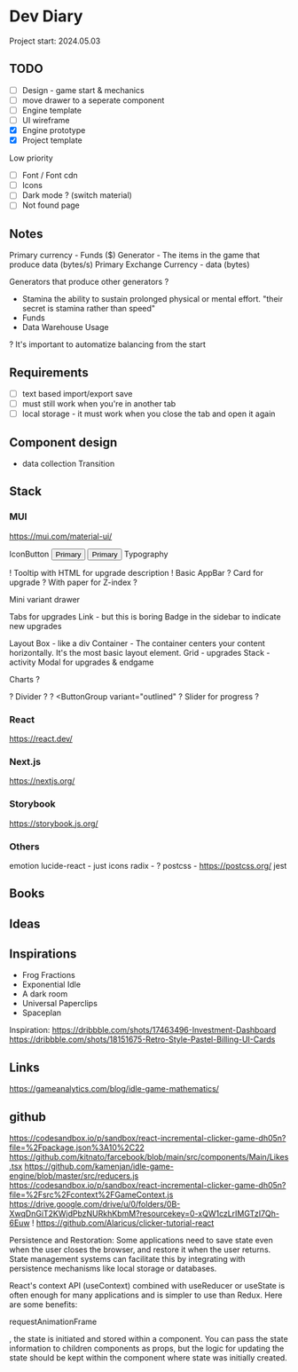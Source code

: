 # Dev Diary
Project start: 2024.05.03

## TODO
- [ ] Design - game start & mechanics
- [ ] move drawer to a seperate component
- [ ] Engine template
- [ ] UI wireframe
- [x] Engine prototype
- [x] Project template

Low priority
- [ ] Font / Font cdn
- [ ] Icons
- [ ] Dark mode ? (switch material)
- [ ] Not found page

## Notes
Primary currency - Funds ($)
Generator - The items in the game that produce data (bytes/s)
Primary Exchange Currency - data (bytes)

Generators that produce other generators ?




- Stamina
the ability to sustain prolonged physical or mental effort.
"their secret is stamina rather than speed"
- Funds
- Data Warehouse Usage

?  It's important to automatize balancing from the start

## Requirements
- [ ] text based import/export save
- [ ] must still work when you're in another tab
- [ ] local storage - it must work when you close the tab and open it again

## Component design
- data collection
 Transition


## Stack
### MUI
https://mui.com/material-ui/

IconButton
<Button variant="outlined">Primary</Button>
<Button>Primary</Button>
Typography

! Tooltip with HTML for upgrade description
! <LinearProgressWithLabel value={progress} />
Basic AppBar
? Card for upgrade ? With paper for Z-index ?

Mini variant drawer

Tabs for upgrades
Link - but this is boring
Badge in the sidebar to indicate new upgrades



Layout
Box - like a div
Container - The container centers your content horizontally. It's the most basic layout element.
Grid - upgrades
Stack - activity
Modal for upgrades & endgame

Charts ?


? Divider ?
? <ButtonGroup variant="outlined" 
? Slider for progress ?


### React
https://react.dev/
### Next.js
https://nextjs.org/

### Storybook
https://storybook.js.org/

### Others
emotion
lucide-react - just icons
radix - ?
postcss - https://postcss.org/
jest

## Books

## Ideas

## Inspirations
- Frog Fractions
- Exponential Idle
- A dark room
- Universal Paperclips
- Spaceplan


Inspiration: https://dribbble.com/shots/17463496-Investment-Dashboard
https://dribbble.com/shots/18151675-Retro-Style-Pastel-Billing-UI-Cards

## Links
https://gameanalytics.com/blog/idle-game-mathematics/


## github
https://codesandbox.io/p/sandbox/react-incremental-clicker-game-dh05n?file=%2Fpackage.json%3A10%2C22
https://github.com/kitnato/farcebook/blob/main/src/components/Main/Likes.tsx
https://github.com/kamenjan/idle-game-engine/blob/master/src/reducers.js
https://codesandbox.io/p/sandbox/react-incremental-clicker-game-dh05n?file=%2Fsrc%2Fcontext%2FGameContext.js
https://drive.google.com/drive/u/0/folders/0B-XwqDnGiT2KWjdPbzNURkhKbmM?resourcekey=0-xQW1czLrIMGTzI7Qh-6Euw !
https://github.com/Alaricus/clicker-tutorial-react

Persistence and Restoration: Some applications need to save state even when the user closes the browser, and restore it when the user returns. State management systems can facilitate this by integrating with persistence mechanisms like local storage or databases.

React's context API (useContext) combined with useReducer or useState is often enough for many applications and is simpler to use than Redux. Here are some benefits:


requestAnimationFrame 

, the state is initiated and stored within a component. You can pass the state information to children components as props, but the logic for updating the state should be kept within the component where state was initially created.
